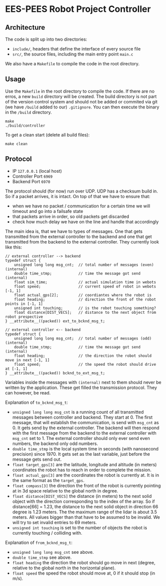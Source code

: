 # EES-PEES Robot Project Controller

## Architecture
The code is split up into two directories:
* `include/`, headers that define the interface of every source file
* `src/`, the source files, including the main entry point `main.c`

We also have a `Makefile` to compile the code in the root directory.

## Usage
Use the `Makefile` in the root directory to compile the code. If there are no erros,
a new `build` directory will be created. The build directory is not part of
the version control system and should not be added or commited via git
(we have `/build` added to our) `.gitignore`. You can then execute the binary in the
`/build` directory.

```
make
./build/controller
```

To get a clean start (delete all build files):

```
make clean
```
## Protocol

* IP `127.0.0.1` (local host)
* Controller Port `6969`
* Backend Port `6970`

The protocol should (for now) run over UDP. UDP has a checksum build in. So if a
packet arrives, it is intact. On top of that we have to ensure that:
* when we have no packet / communication for a certain time we will timeout and
  go into a failsafe state
* that packets arrive in order, so old packets get discarded
* check how much delay we have on the line and handle that accordingly

The main idea is, that we have to types of messages. One that gets transmitted from
the external controller to the backend and one that get transmitted from the backend
to the external controller. They currently look like this:

```
// external controller --> backend
typedef struct {
	unsigned long long msg_cnt;  // total number of messages (even) (internal)
	double time_stmp;            // time the message got send (internal)
	float sim_time;              // actual simulation time in webots
	float speed;                 // current speed of robot in webots [-1, 1]
	float actual_gps[2];         // coordiantes where the robot is
	float heading;               // direction the front of the robot points in [-1, 1]
	unsigned int touching;       // is the robot touching something?
	float distance[DIST_VECS];   // distance to the next object from robot prespective
} __attribute__((packed)) ext_to_bcknd_msg_t;

// external controller <-- backend
typedef struct {
	unsigned long long msg_cnt;  // total number of messages (odd) (internal)
	double time_stmp;            // time the message got send (internal)
	float heading;               // the direction the robot should move in next [-1, 1]
	float speed;                 // the speed the robot should drive at [-1, 1]
} __attribute__((packed)) bcknd_to_ext_msg_t;
```

Variables inside the messages with `(internal)` next to them should never be written
by the application. These get filled the transmission protocol. They can however, be read.

Explanation of `to_bcknd_msg_t`:
* `unsigned long long msg_cnt` is a running count of all transmitted messages between
  controller and backend. They start at 0. The first message, that will establish the
  communication, is send with `msg_cnt` as 0. It gets send by the external controller.
  The backend will then respond with the first message from the backend to the
  external controller with `msg_cnt` set to 1. The external controller should
  only ever send even numbers, the backend only odd numbers.
* `double time_stmp` is the local system time in seconds (with nanosecond precision)
  since 1970. It gets set as the last variable, just before the message gets send out.
* `float target_gps[3]` are the latitude, longitude and altitude (in meters) coordinates
  the robot has to reach in order to complete the mission.
* `float actual_gps[3]` are the coordinates the robot is currently at.
  It is in the same format as the `target_gps`.
* `float compass[3]` the direction the front of the robot is currently pointing
  at in 3d space relative to the global north in degree.  
* `float distance[DIST_VECS]` the distance (in meters) to the next solid object
  with the direction corresponding to the index of the array. So if distance[66]
  = 1.23, the distance to the next solid object in direction 66 degree is 1.23 meters.
  The the maximum range of the lidar is about 3.5 meters. All values bigger than
  that have to be assumed to be invalid. We will try to set invalid entries to 69 meters.
* `unsigned int touching` is set to the number of objects the robot is currently
  touching / colliding with.

Explanation of `from_bcknd_msg_t`:
* `unsigned long long msg_cnt` see above.
* `double time_stmp` see above.
* `float heading` the direction the robot should go move in next (degree, relative
  to the global north in the horizontal plane).
* `float speed` the speed the robot should move at, 0 if it should stop (in m/s).
